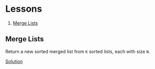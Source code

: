 # Lessons

1. [Merge Lists](#merge-lists)

## Merge Lists

Return a new sorted merged list from `K` sorted lists, each with size `N`.

[Solution](./lessons/lesson0001.py)

